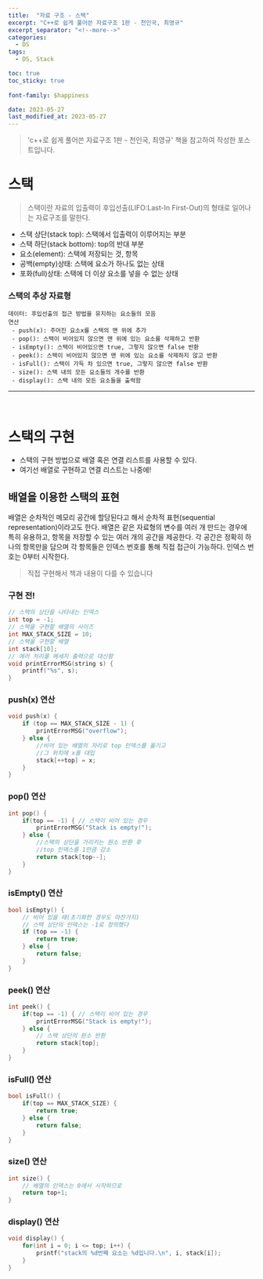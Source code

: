 ```yaml
---
title:  "자료 구조 - 스택"
excerpt: "C++로 쉽게 풀어쓴 자료구조 1판 - 천인국, 최영규"
excerpt_separator: "<!--more-->"
categories:
  - DS
tags:
  - DS, Stack

toc: true
toc_sticky: true
 
font-family: $happiness

date: 2023-05-27
last_modified_at: 2023-05-27
---
```

> 'c++로 쉽게 풀어쓴 자료구조 1판 - 천인국, 최영규' 책을 참고하여 작성한 포스트입니다.

# 스택
> 스택이란 자료의 입출력이 후입선출(LIFO:Last-In First-Out)의 형태로 일어나는 자료구조를 말한다.

* 스택 상단(stack top): 스택에서 입출력이 이루어지는 부분
* 스택 하단(stack bottom): top의 반대 부분
* 요소(element): 스택에 저장되는 것, 항목
* 공백(empty)상태: 스택에 요소가 하나도 없는 상태
* 포화(full)상태: 스택에 더 이상 요소를 넣을 수 없는 상태

### 스택의 추상 자료형
```
데이터: 후입선출의 접근 방법을 유지하는 요소들의 모음
연산
 - push(x): 주어진 요소x를 스택의 맨 위에 추가
 - pop(): 스택이 비어있지 않으면 맨 위에 있는 요소를 삭제하고 반환
 - isEmpty(): 스택이 비어있으면 true, 그렇지 않으면 false 반환
 - peek(): 스택이 비어있지 않으면 맨 위에 있는 요소를 삭제하지 않고 반환
 - isFull(): 스택이 가득 차 있으면 true, 그렇지 않으면 false 반환
 - size(): 스택 내의 모든 요소들의 개수를 반환
 - display(): 스택 내의 모든 요소들을 출력함
 ```

---
<br>


# 스택의 구현
* 스택의 구현 방법으로 배열 혹은 연결 리스트를 사용할 수 있다.
* 여기선 배열로 구현하고 연결 리스트는 나중에!
## 배열을 이용한 스택의 표현
배열은 순차적인 메모리 공간에 할당된다고 해서 순차적 표현(sequential representation)이라고도 한다. 배열은 같은 자료형의 변수를 여러 개 만드는 경우에 특히 유용하고, 항목을 저장할 수 있는 여러 개의 공간을 제공한다. 각 공간은 정확히 하나의 항목만을 담으며 각 항목들은 인덱스 번호를 통해 직접 접근이 가능하다. 인덱스 번호는 0부터 시작한다.


> 직접 구현해서 책과 내용이 다를 수 있습니다

### 구현 전!
```cpp
// 스택의 상단을 나타내는 인덱스
int top = -1;
// 스택을 구현할 배열의 사이즈
int MAX_STACK_SIZE = 10;
// 스택을 구현할 배열
int stack[10];
// 에러 처리를 메세지 출력으로 대신함
void printErrorMSG(string s) {
    printf("%s", s);
}

```

### push(x) 연산
```cpp
void push(x) {
    if (top == MAX_STACK_SIZE - 1) {
        printErrorMSG("overflow");
    } else {
        //비어 있는 배열의 자리로 top 인덱스를 옮기고
        //그 위치에 x를 대입
        stack[++top] = x;
    } 
}
```

### pop() 연산
```cpp
int pop() {
    if(top == -1) { // 스택이 비어 있는 경우
        printErrorMSG("Stack is empty!");
    } else {
        //스택의 상단을 가리키는 원소 반환 후
        //top 인덱스를 1만큼 감소
        return stack[top--]; 
    }
}
```

### isEmpty() 연산
```cpp
bool isEmpty() {
    // 비어 있을 때(초기화한 경우도 마찬가지)
    // 스택 상단의 인덱스는 -1로 정의했다
    if (top == -1) {
        return true;
    } else {
        return false;
    }
}
```

### peek() 연산
```cpp
int peek() {
    if(top == -1) { // 스택이 비어 있는 경우
        printErrorMSG("Stack is empty!");
    } else {
        // 스택 상단의 원소 반환
        return stack[top];
    }
}
```

### isFull() 연산
```cpp
bool isFull() {
    if(top == MAX_STACK_SIZE) {
        return true;
    } else {
        return false;
    }
}
```

### size() 연산
```cpp
int size() {
    // 배열의 인덱스는 0에서 시작하므로
    return top+1;
}
```

### display() 연산
```cpp
void display() {
    for(int i = 0; i <= top; i++) {
        printf("stack의 %d번째 요소는 %d입니다.\n", i, stack[i]);
    }
}
```